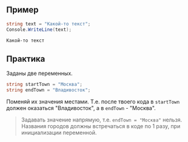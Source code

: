 ## Пример
```cs
string text = "Какой-то текст";
Console.WriteLine(text);
```
```
Какой-то текст
```
## Практика
Заданы две переменных. 
```cs
string startTown = "Москва";
string endTown = "Владивосток";
```
Поменяй их значения местами. Т.е. после твоего кода в `startTown` должен оказаться "Владивосток", а в `endTown` - "Москва".
>Задавать значение напрямую, т.е. `endTown = "Москва"` нельзя. Названия городов должны встречаться в коде по 1 разу, при инициализации переменной.
